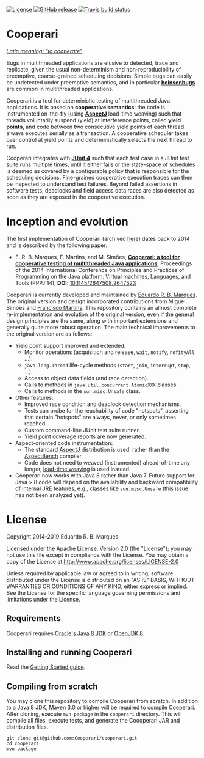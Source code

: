 
[![License](https://img.shields.io/badge/License-Apache%202.0-blue.svg)](https://opensource.org/licenses/Apache-2.0)
[![GitHub release](https://img.shields.io/github/release/Cooperari/cooperari.svg)](https://github.com/Cooperari/cooperari/releases)
[![Travis build status](https://api.travis-ci.org/Cooperari/cooperari.png?branch=master)](https://travis-ci.org/Cooperari/cooperari)

# Cooperari

*[Latin meaning: "to cooperate"](https://en.wiktionary.org/wiki/cooperari)*

Bugs in multithreaded applications are elusive
 to detected, trace and replicate, given the usual non-determinism and
non-reproducibility of preemptive, coarse-grained scheduling decisions.
Simple bugs can easily be undetected under preemptive semantics,
and in particular [**heinsenbugs**](https://en.wikipedia.org/wiki/Heisenbug) are  common in multithreaded applications.

Cooperari is a tool for deterministic testing of multithreaded Java applications. It is based on **cooperative semantics**: the code is instrumented on-the-fly (using [**AspectJ**](https://www.eclipse.org/aspectj/) load-time weaving) such that threads voluntarily suspend (yield) at interference points, called **yield points**, and code  between two consecutive yield points of each thread always executes serially as a transaction.  A cooperative scheduler takes over control at
yield points and deterministically selects the next thread to run.

Cooperari integrates with [**JUnit 4**](http://junit.org/junit4) such that each test case in a JUnit test suite runs multiple times, until it either fails or the state-space of schedules is deemed as covered by a configurable policy that is responsible for the scheduling decisions. Fine-grained cooperative execution traces can then be inspected to understand test failures. Beyond failed assertions in software tests, deadlocks and field access data races are also detected as soon as they are exposed in the cooperative execution. 


# Inception and evolution 

The first implementation of Cooperari (archived [here](https://bitbucket.org/edrdo/cooperari/wiki/Home)) dates back to 2014 and is described by the following paper:

* E. R. B. Marques, F. Martins, and M. Simões, [**Cooperari: a tool for cooperative testing of multithreaded Java applications**](papers/pppj14.pdf), Proceedings of the 2014 International Conference on Principles and Practices of Programming on the Java platform: Virtual machines, Languages, and Tools (PPPJ'14), **DOI**: [10.1145/2647508.2647523](https://doi.org/10.1145/2647508.2647523)

Cooperari is currently developed and maintained by [Eduardo R. B. Marques](http://www.dcc.fc.up.pt/~edrdo).  The original version and design incorporated contributions from Miguel Simões and [Francisco Martins](http://www.di.fc.ul.pt/~fmartins).  This repository contains an almost complete re-implementation and evolution of the original version, even if the general design principles are the same, along with important extensions and generally quite 
more robust operation.  The main technical improvements to the original version are as follows:

- Yield point support improved and extended:
  - Monitor operations (acquisition and release, `wait`, `notify`, `nofityAll`, ...).
  - `java.lang.Thread` life-cycle methods (`start`, `join`, `interrupt`, `stop`, ...).
  - Access to object data fields (and race detection). 
  - Calls to methods in `java.util.concurrent.AtomicXXX` classes. 
  - Calls to methods in the `sun.misc.Unsafe` class.
- Other features:
  - Improved race condition and deadlock detection mechanisms.
  - Tests can probe for the reachability of code "hotspots", asserting
that certain "hotspots" are always, never, or only sometimes reached.
  - Custom command-line JUnit test suite runner.
  - Yield point coverage reports are now generated.
- Aspect-oriented code instrumentation:
  - The standard [AspectJ](https://www.eclipse.org/aspectj/) distribution is used, rather than the [AspectBench](http://www.sable.mcgill.ca/abc/) compiler.
  - Code does not need to weaved (instrumented) ahead-of-time any longer, 
[load-time weaving](https://www.eclipse.org/aspectj/doc/released/devguide/ltw.html) is used instead. 
- Cooperari now works with Java 8 rather than Java 7. Future support for Java &gt; 8 code will depend on the availability and backward compatibility of internal JRE features, e.g., classes like `sun.misc.Unsafe` (this issue has not been analyzed yet).

# License

Copyright 2014-2019 Eduardo R. B. Marques

Licensed under the Apache License, Version 2.0 (the "License");
you may not use this file except in compliance with the License.
You may obtain a copy of the License at http://www.apache.org/licenses/LICENSE-2.0

Unless required by applicable law or agreed to in writing,
software distributed under the License is distributed on an "AS IS" BASIS,
WITHOUT WARRANTIES OR CONDITIONS OF ANY KIND, either express or implied.
See the License for the specific language governing permissions and limitations under the License.

## Requirements

Cooperari requires [Oracle's Java 8 JDK](https://www.oracle.com/technetwork/java/javase/downloads/jdk8-downloads-2133151.html) or [OpenJDK 8](https://openjdk.java.net/install/).

## Installing and running Cooperari

Read the [Getting Started guide](GettingStarted.md).
	
## Compiling from scratch

You may clone this repository to compile Cooperari from scratch. 
In addition to a Java 8 JDK, [Maven](https://maven.apache.org) 3.0 or higher will be required to compile Cooperari. After cloning, execute `mvn package` in the `cooperari` directory. This will compile all files, execute tests, and generate the Coooperari JAR and distribution files.

	git clone git@github.com:Cooperari/cooperari.git
	cd cooperari
	mvn package
	
